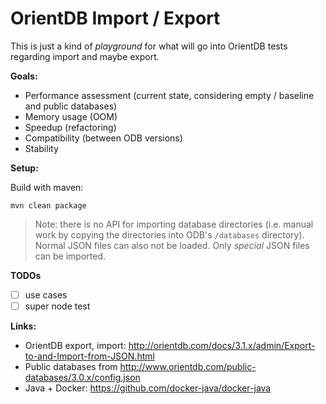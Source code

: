 # OrientDB Import / Export

This is just a kind of *playground* for what will go into OrientDB tests regarding import and maybe export.

**Goals:**

- Performance assessment (current state, considering empty / baseline and public databases)
- Memory usage (OOM)
- Speedup (refactoring)
- Compatibility (between ODB versions)
- Stability

**Setup:**

Build with maven:
```
mvn clean package
```

> Note: there is no API for importing database directories (i.e. manual work by copying the directories into ODB's `/databases` directory). Normal JSON files can also not be loaded. Only *special* JSON files can be imported.

**TODOs**

- [ ] use cases
- [ ] super node test

**Links:**

- OrientDB export, import: http://orientdb.com/docs/3.1.x/admin/Export-to-and-Import-from-JSON.html
- Public databases from http://www.orientdb.com/public-databases/3.0.x/config.json
- Java + Docker: https://github.com/docker-java/docker-java
